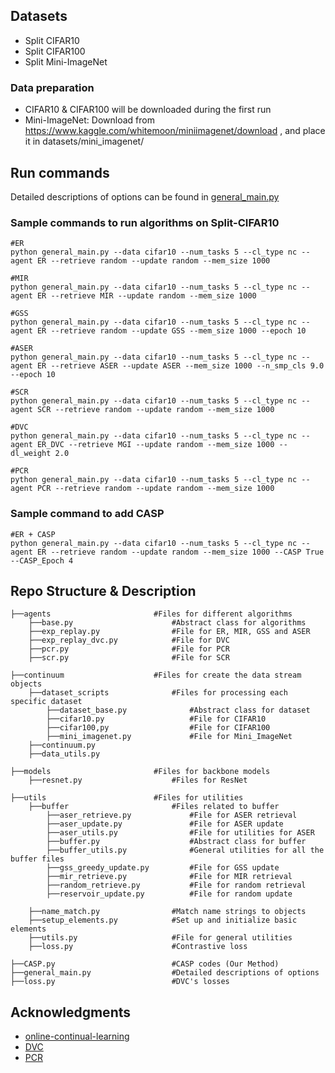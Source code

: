 

## Datasets 
- Split CIFAR10
- Split CIFAR100
- Split Mini-ImageNet

  
### Data preparation
- CIFAR10 & CIFAR100 will be downloaded during the first run
- Mini-ImageNet: Download from https://www.kaggle.com/whitemoon/miniimagenet/download , and place it in datasets/mini_imagenet/


## Run commands
Detailed descriptions of options can be found in [general_main.py](general_main.py)

### Sample commands to run algorithms on Split-CIFAR10
```shell
#ER
python general_main.py --data cifar10 --num_tasks 5 --cl_type nc --agent ER --retrieve random --update random --mem_size 1000

#MIR
python general_main.py --data cifar10 --num_tasks 5 --cl_type nc --agent ER --retrieve MIR --update random --mem_size 1000

#GSS
python general_main.py --data cifar10 --num_tasks 5 --cl_type nc --agent ER --retrieve random --update GSS --mem_size 1000 --epoch 10

#ASER
python general_main.py --data cifar10 --num_tasks 5 --cl_type nc --agent ER --retrieve ASER --update ASER --mem_size 1000 --n_smp_cls 9.0 --epoch 10

#SCR
python general_main.py --data cifar10 --num_tasks 5 --cl_type nc --agent SCR --retrieve random --update random --mem_size 1000

#DVC
python general_main.py --data cifar10 --num_tasks 5 --cl_type nc --agent ER_DVC --retrieve MGI --update random --mem_size 1000 --dl_weight 2.0

#PCR
python general_main.py --data cifar10 --num_tasks 5 --cl_type nc --agent PCR --retrieve random --update random --mem_size 1000
```

### Sample command to add CASP
```shell
#ER + CASP
python general_main.py --data cifar10 --num_tasks 5 --cl_type nc --agent ER --retrieve random --update random --mem_size 1000 --CASP True --CASP_Epoch 4
```

## Repo Structure & Description
    ├──agents                       #Files for different algorithms
        ├──base.py                      #Abstract class for algorithms
        ├──exp_replay.py                #File for ER, MIR, GSS and ASER
        ├──exp_replay_dvc.py            #File for DVC
        ├──pcr.py                       #File for PCR
        ├──scr.py                       #File for SCR
    
    ├──continuum                    #Files for create the data stream objects
        ├──dataset_scripts              #Files for processing each specific dataset
            ├──dataset_base.py              #Abstract class for dataset
            ├──cifar10.py                   #File for CIFAR10
            ├──cifar100,py                  #File for CIFAR100
            ├──mini_imagenet.py             #File for Mini_ImageNet
        ├──continuum.py             
        ├──data_utils.py
    
    ├──models                       #Files for backbone models
        ├──resnet.py                    #Files for ResNet
    
    ├──utils                        #Files for utilities
        ├──buffer                       #Files related to buffer
            ├──aser_retrieve.py             #File for ASER retrieval
            ├──aser_update.py               #File for ASER update
            ├──aser_utils.py                #File for utilities for ASER
            ├──buffer.py                    #Abstract class for buffer
            ├──buffer_utils.py              #General utilities for all the buffer files
            ├──gss_greedy_update.py         #File for GSS update
            ├──mir_retrieve.py              #File for MIR retrieval
            ├──random_retrieve.py           #File for random retrieval
            ├──reservoir_update.py          #File for random update
    
        ├──name_match.py                #Match name strings to objects 
        ├──setup_elements.py            #Set up and initialize basic elements
        ├──utils.py                     #File for general utilities
        ├──loss.py                      #Contrastive loss

    ├──CASP.py                          #CASP codes (Our Method)
    ├──general_main.py                  #Detailed descriptions of options
    ├──loss.py                          #DVC's losses




## Acknowledgments
- [online-continual-learning](https://github.com/RaptorMai/online-continual-learning)
- [DVC](https://github.com/YananGu/DVC)
- [PCR](https://github.com/FelixHuiweiLin/PCR)


